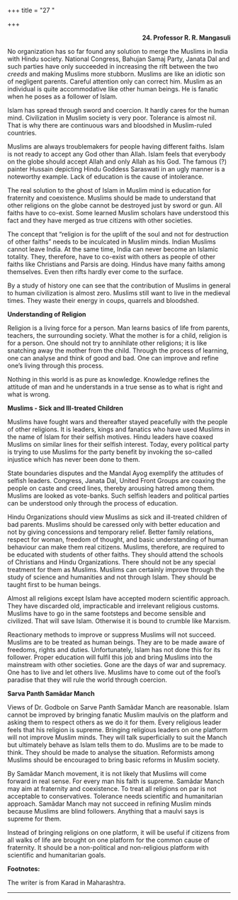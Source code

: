+++
title = "27 "

+++
<div align="right">

**24. Professor R. R. Mangasuli**

</div>

No organization has so far found any solution to merge the Muslims in
India with Hindu society. National Congress, Bahujan Samaj Party, Janata
Dal and such parties have only succeeded in increasing the rift between
the two *creeds* and making Muslims more stubborn. Muslims are like an
idiotic son of negligent parents. Careful attention only can correct
him. Muslim as an individual is quite accommodative like other human
beings. He is fanatic when he poses as a follower of Islam.

Islam has spread through sword and coercion. It hardly cares for the
human mind. Civilization in Muslim society is very poor. Tolerance is
almost nil. That is why there are continuous wars and bloodshed in
Muslim-ruled countries.

Muslims are always troublemakers for people having different faiths.
Islam is not ready to accept any God other than Allah. Islam feels that
everybody on the globe should accept Allah and only Allah as his God.
The famous (?) painter Hussain depicting Hindu Goddess Saraswati in an
ugly manner is a noteworthy example. Lack of education is the cause of
intolerance.

The real solution to the ghost of Islam in Muslim mind is education for
fraternity and coexistence. Muslims should be made to understand that
other religions on the globe cannot be destroyed just by sword or gun.
All faiths have to co-exist. Some learned Muslim scholars have
understood this fact and they have merged as true citizens with other
societies.

The concept that “religion is for the uplift of the soul and not for
destruction of other faiths” needs to be inculcated in Muslim minds.
Indian Muslims cannot leave India. At the same time, India can never
become an Islamic totality. They, therefore, have to co-exist with
others as people of other faiths like Christians and Parsis are doing.
Hindus have many faiths among themselves. Even then rifts hardly ever
come to the surface.

By a study of history one can see that the contribution of Muslims in
general to human civilization is almost zero. Muslims still want to live
in the medieval times. They waste their energy in coups, quarrels and
bloodshed.  
 

**Understanding of Religion**

Religion is a living force for a person. Man learns basics of life from
parents, teachers, the surrounding society. What the mother is for a
child, religion is for a person. One should not try to annihilate other
religions; it is like snatching away the mother from the child. Through
the process of learning, one can analyse and think of good and bad. One
can improve and refine one’s living through this process.

Nothing in this world is as pure as knowledge. Knowledge refines the
attitude of man and he understands in a true sense as to what is right
and what is wrong.  
 

**Muslims - Sick and Ill-treated Children**

Muslims have fought wars and thereafter stayed peacefully with the
people of other religions. It is leaders, kings and fanatics who have
used Muslims in the name of Islam for their selfish motives. Hindu
leaders have coaxed Muslims on similar lines for their selfish interest.
Today, every political party is trying to use Muslims for the party
benefit by invoking the so-called injustice which has never been done to
them.

State boundaries disputes and the Mandal Ayog exemplify the attitudes of
selfish leaders. Congress, Janata Dal, United Front Groups are coaxing
the people on caste and creed lines, thereby arousing hatred among them.
Muslims are looked as vote-banks. Such selfish leaders and political
parties can be understood only through the process of education.

Hindu Organizations should view Muslims as sick and ill-treated children
of bad parents. Muslims should be caressed only with better education
and not by giving concessions and temporary relief. Better family
relations, respect for woman, freedom of thought, and basic
understanding of human behaviour can make them real citizens.  Muslims,
therefore, are required to be educated with students of other faiths.
They should attend the schools of Christians and Hindu Organizations.
There should not be any special treatment for them as Muslims. Muslims
can certainly improve through the study of science and humanities and
not through Islam. They should be taught first to be human beings.

Almost all religions except Islam have accepted modern scientific
approach. They have discarded old, impracticable and irrelevant
religious customs. Muslims have to go in the same footsteps and become
sensible and civilized. That will save Islam. Otherwise it is bound to
crumble like Marxism.

Reactionary methods to improve or suppress Muslims will not succeed.
Muslims are to be treated as human beings. They are to be made aware of
freedoms, rights and duties. Unfortunately, Islam has not done this for
its follower. Proper education will fulfil this job and bring Muslims
into the mainstream with other societies. Gone are the days of war and
supremacy. One has to live and let others live. Muslims have to come out
of the fool’s paradise that they will rule the world through coercion.  
 

**Sarva Panth Samãdar Manch**

Views of Dr. Godbole on Sarve Panth Samãdar Manch are reasonable. Islam
cannot be improved by bringing fanatic Muslim maulvis on the platform
and asking them to respect others as we do it for them. Every religious
leader feels that his religion is supreme. Bringing religious leaders on
one platform will not improve Muslim minds. They will talk superficially
to suit the Manch but ultimately behave as Islam tells them to do.
Muslims are to be made to think. They should be made to analyse the
situation. Reformists among Muslims should be encouraged to bring basic
reforms in Muslim society.

By Samãdar Manch movement, it is not likely that Muslims will come
forward in real sense. For every man his faith is supreme. Samãdar Manch
may aim at fraternity and coexistence. To treat all religions on par is
not acceptable to conservatives. Tolerance needs scientific and
humanitarian approach. Samãdar Manch may not succeed in refining Muslim
minds because Muslims are blind followers. Anything that a maulvi says
is supreme for them.

Instead of bringing religions on one platform, it will be useful if
citizens from all walks of life are brought on one platform for the
common cause of fraternity. It should be a non-political and
non-religious platform with scientific and humanitarian goals.  
 

**Footnotes:**

The writer is from Karad in Maharashtra.  
 

------------------------------------------------------------------------


